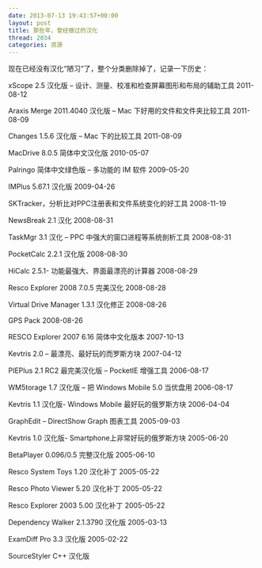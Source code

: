 ```yaml
---
date: 2013-07-13 19:43:57+00:00
layout: post
title: 那些年，曾经做过的汉化
thread: 2034
categories: 资源
---
```


现在已经没有汉化“陋习”了，整个分类删除掉了，记录一下历史：

xScope 2.5 汉化版 – 设计、测量、校准和检查屏幕图形和布局的辅助工具
2011-08-12

Araxis Merge 2011.4040 汉化版 – Mac 下好用的文件和文件夹比较工具
2011-08-09

Changes 1.5.6 汉化版 – Mac 下的比较工具
2011-08-09

MacDrive 8.0.5 简体中文汉化版
2010-05-07

Palringo 简体中文绿色版 – 多功能的 IM 软件
2009-05-20

IMPlus 5.67.1 汉化版
2009-04-26

SKTracker，分析比对PPC注册表和文件系统变化的好工具
2008-11-19

NewsBreak 2.1 汉化
2008-08-31

TaskMgr 3.1 汉化 – PPC 中强大的窗口进程等系统剖析工具
2008-08-31

PocketCalc 2.2.1 汉化版
2008-08-30

HiCalc 2.5.1- 功能最强大、界面最漂亮的计算器
2008-08-29

Resco Explorer 2008 7.0.5 完美汉化
2008-08-28

Virtual Drive Manager 1.3.1 汉化修正
2008-08-26

GPS Pack
2008-08-26

RESCO Explorer 2007 6.16 简体中文化版本
2007-10-13

Kevtris 2.0 – 最漂亮、最好玩的而罗斯方块
2007-04-12

PIEPlus 2.1 RC2 最完美汉化版 – PocketIE 增强工具
2006-08-17

WM5torage 1.7 汉化版 – 把 Windows Mobile 5.0 当优盘用
2006-08-17

Kevtris 1.1 汉化版- Windows Mobile 最好玩的俄罗斯方块
2006-04-04

GraphEdit – DirectShow Graph 图表工具
2005-09-03

Kevtris 1.0 汉化版- Smartphone上非常好玩的俄罗斯方块
2005-06-20

BetaPlayer 0.096/0.5 完整汉化版
2005-06-10

Resco System Toys 1.20 汉化补丁
2005-05-22

Resco Photo Viewer 5.20 汉化补丁
2005-05-22

Resco Explorer 2003 5.00 汉化补丁
2005-05-22

Dependency Walker 2.1.3790 汉化版
2005-03-13

ExamDiff Pro 3.3 汉化版
2005-02-22

SourceStyler C++ 汉化版
